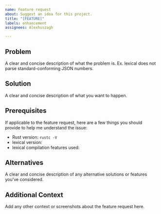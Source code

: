 ```yaml
---
name: Feature request
about: Suggest an idea for this project.
title: "[FEATURE]"
labels: enhancement
assignees: Alexhuszagh

---
```


## Problem
A clear and concise description of what the problem is. Ex. lexical does not parse standard-conforming JSON numbers.

## Solution
A clear and concise description of what you want to happen.

## Prerequisites

If applicable to the feature request, here are a few things you should provide to help me understand the issue:

- Rust version: `rustc -V`
- lexical version:
- lexical compilation features used:

## Alternatives
A clear and concise description of any alternative solutions or features you've considered.

## Additional Context
Add any other context or screenshots about the feature request here.

